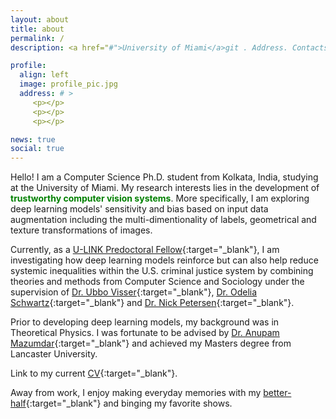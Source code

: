 ```yaml
---
layout: about
title: about
permalink: /
description: <a href="#">University of Miami</a>git . Address. Contacts. Moto. Etc.

profile:
  align: left
  image: profile_pic.jpg
  address: # >
     <p></p>
     <p></p>
     <p></p>

news: true
social: true
---
```


Hello! I am a Computer Science Ph.D. student from Kolkata, India, studying at the University of Miami. My research interests lies in the development of <span style="color:green">**trustworthy computer vision systems**</span>. More specifically, I am exploring deep learning models' sensitivity and bias based on input data augmentation including the multi-dimentionality of labels, geometrical and texture transformations of images.

Currently, as a [U-LINK Predoctoral Fellow](https://news.miami.edu/stories/2019/07/ambassadors-for-interdisciplinary-research.html){:target="\_blank"}, I am investigating how deep learning models reinforce but can also help reduce systemic inequalities within the U.S. criminal justice system by combining theories and methods from Computer Science and Sociology under the supervision of [Dr. Ubbo Visser](https://www.cs.miami.edu/home/visser/){:target="\_blank"}, [Dr. Odelia Schwartz](https://www.odeliaschwartz.com/){:target="\_blank"} and [Dr. Nick Petersen](https://people.miami.edu/profile/nxp161@miami.edu#panelCareer){:target="\_blank"}.

Prior to developing deep learning models, my background was in Theoretical Physics. I was fortunate to be advised by [Dr. Anupam Mazumdar](https://www.rug.nl/staff/anupam.mazumdar/){:target="\_blank"} and achieved my Masters degree from Lancaster University.

Link to my current [CV](assets/pdf/rahuldass_cv.pdf){:target="\_blank"}.

Away from work, I enjoy making everyday memories with my [better-half](https://sdutta-41.github.io){:target="\_blank"} and binging my favorite shows.  
